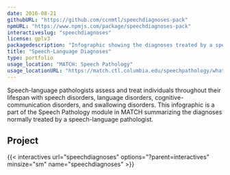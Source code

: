 ```yaml
---
date: 2016-08-21
githubURL: "https://github.com/ccnmtl/speechdiagnoses-pack"
npmURL: "https://www.npmjs.com/package/speechdiagnoses-pack"
interactiveslug: "speechdiagnoses"
license: gplv3
packagedescription: "Infographic showing the diagnoses treated by a speech-language pathologist."
title: "Speech-Language Diagnoses"
type: portfolio
usage_location: "MATCH: Speech Pathology"
usage_locationURL: "https://match.ctl.columbia.edu/speechpathology/what-diagnoses-does-a-speech-language-pathologist-/"
---
```


Speech-language pathologists assess and treat individuals throughout their lifespan with speech disorders, language disorders, cognitive-communication disorders, and swallowing disorders. This infographic is a part of the Speech Pathology module in MATCH summarizing the diagnoses normally treated by a speech-language pathologist.

## Project

{{< interactives url="speechdiagnoses" options="?parent=interactives" minsize="sm" name="speechdiagnoses" >}}

